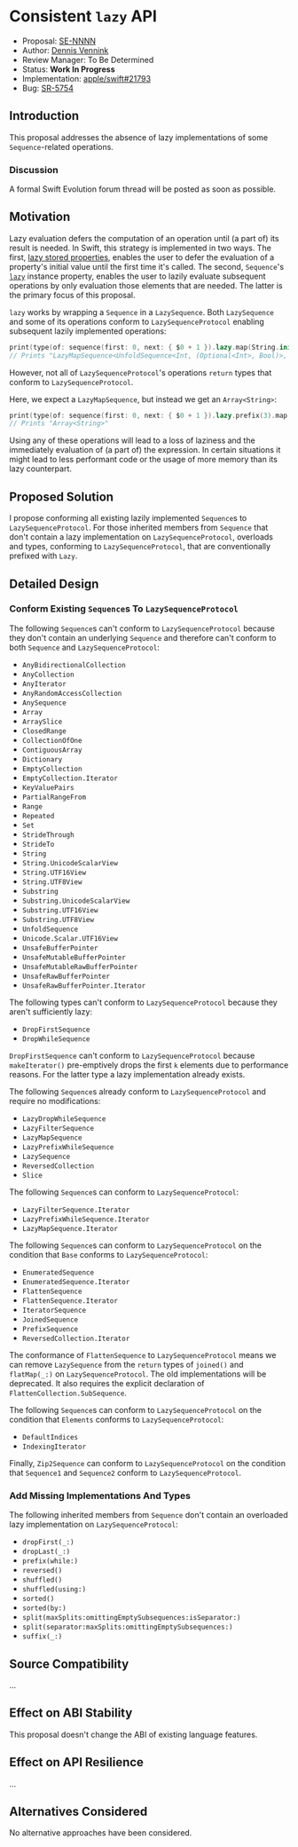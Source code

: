 # Consistent `lazy` API

- Proposal: [SE-NNNN](nnnn-consistent-lazy-api.md)
- Author: [Dennis Vennink](https://github.com/dennisvennink)
- Review Manager: To Be Determined
- Status: **Work In Progress**
- Implementation: [apple/swift#21793](https://github.com/apple/swift/pull/21793)
- Bug: [SR-5754](https://bugs.swift.org/browse/SR-5754)

## Introduction

This proposal addresses the absence of lazy implementations of some `Sequence`-related operations.

### Discussion

A formal Swift Evolution forum thread will be posted as soon as possible.

## Motivation

Lazy evaluation defers the computation of an operation until (a part of) its result is needed. In Swift, this strategy is implemented in two ways. The first, [lazy stored properties](https://docs.swift.org/swift-book/LanguageGuide/Properties.html#ID257), enables the user to defer the evaluation of a property's initial value until the first time it's called. The second, `Sequence`'s [`lazy`](https://developer.apple.com/documentation/swift/sequence/1641562-lazy) instance property, enables the user to lazily evaluate subsequent operations by only evaluation those elements that are needed. The latter is the primary focus of this proposal.

`lazy` works by wrapping a `Sequence` in a `LazySequence`. Both `LazySequence` and some of its operations conform to `LazySequenceProtocol` enabling subsequent lazily implemented operations:

```swift
print(type(of: sequence(first: 0, next: { $0 + 1 }).lazy.map(String.init)))
// Prints "LazyMapSequence<UnfoldSequence<Int, (Optional<Int>, Bool)>, String>"
```

However, not all of `LazySequenceProtocol`'s operations `return` types that conform to `LazySequenceProtocol`.

Here, we expect a `LazyMapSequence`, but instead we get an `Array<String>`:

```swift
print(type(of: sequence(first: 0, next: { $0 + 1 }).lazy.prefix(3).map(String.init)))
// Prints "Array<String>"
```

Using any of these operations will lead to a loss of laziness and the immediately evaluation of (a part of) the expression. In certain situations it might lead to less performant code or the usage of more memory than its lazy counterpart.

## Proposed Solution

I propose conforming all existing lazily implemented `Sequence`s to `LazySequenceProtocol`. For those inherited members from `Sequence` that don't contain a lazy implementation on `LazySequenceProtocol`, overloads and types, conforming to `LazySequenceProtocol`, that are conventionally prefixed with `Lazy`.

## Detailed Design

### Conform Existing `Sequence`s To `LazySequenceProtocol`

The following `Sequence`s can't conform to `LazySequenceProtocol` because they don't contain an underlying `Sequence` and therefore can't conform to both `Sequence` and `LazySequenceProtocol`:

- `AnyBidirectionalCollection`
- `AnyCollection`
- `AnyIterator`
- `AnyRandomAccessCollection`
- `AnySequence`
- `Array`
- `ArraySlice`
- `ClosedRange`
- `CollectionOfOne`
- `ContiguousArray`
- `Dictionary`
- `EmptyCollection`
- `EmptyCollection.Iterator`
- `KeyValuePairs`
- `PartialRangeFrom`
- `Range`
- `Repeated`
- `Set`
- `StrideThrough`
- `StrideTo`
- `String`
- `String.UnicodeScalarView`
- `String.UTF16View`
- `String.UTF8View`
- `Substring`
- `Substring.UnicodeScalarView`
- `Substring.UTF16View`
- `Substring.UTF8View`
- `UnfoldSequence`
- `Unicode.Scalar.UTF16View`
- `UnsafeBufferPointer`
- `UnsafeMutableBufferPointer`
- `UnsafeMutableRawBufferPointer`
- `UnsafeRawBufferPointer`
- `UnsafeRawBufferPointer.Iterator`

The following types can't conform to `LazySequenceProtocol` because they aren't sufficiently lazy:

 - `DropFirstSequence`
 - `DropWhileSequence`

`DropFirstSequence` can't conform to `LazySequenceProtocol` because `makeIterator()` pre-emptively drops the first `k` elements due to performance reasons. For the latter type a lazy implementation already exists.

The following `Sequence`s already conform to `LazySequenceProtocol` and require no modifications:

- `LazyDropWhileSequence`
- `LazyFilterSequence`
- `LazyMapSequence`
- `LazyPrefixWhileSequence`
- `LazySequence`
- `ReversedCollection`
- `Slice`

The following `Sequence`s can conform to `LazySequenceProtocol`:

- `LazyFilterSequence.Iterator`
- `LazyPrefixWhileSequence.Iterator`
- `LazyMapSequence.Iterator`

The following `Sequence`s can conform to `LazySequenceProtocol` on the condition that `Base` conforms to `LazySequenceProtocol`:

- `EnumeratedSequence`
- `EnumeratedSequence.Iterator`
- `FlattenSequence`
- `FlattenSequence.Iterator`
- `IteratorSequence`
- `JoinedSequence`
- `PrefixSequence`
- `ReversedCollection.Iterator`

The conformance of `FlattenSequence` to `LazySequenceProtocol` means we can remove `LazySequence` from the `return` types of `joined()` and `flatMap(_:)` on `LazySequenceProtocol`. The old implementations will be deprecated. It also requires the explicit declaration of `FlattenCollection.SubSequence`.

The following `Sequence`s can conform to `LazySequenceProtocol` on the condition that `Elements` conforms to `LazySequenceProtocol`:

- `DefaultIndices`
- `IndexingIterator`

Finally, `Zip2Sequence` can conform to `LazySequenceProtocol` on the condition that `Sequence1` and `Sequence2` conform to `LazySequenceProtocol`.

### Add Missing Implementations And Types

The following inherited members from `Sequence` don't contain an overloaded lazy implementation on `LazySequenceProtocol`:

- `dropFirst(_:)`
- `dropLast(_:)`
- `prefix(while:)`
- `reversed()`
- `shuffled()`
- `shuffled(using:)`
- `sorted()`
- `sorted(by:)`
- `split(maxSplits:omittingEmptySubsequences:isSeparator:)`
- `split(separator:maxSplits:omittingEmptySubsequences:)`
- `suffix(_:)`

## Source Compatibility

...

## Effect on ABI Stability

This proposal doesn't change the ABI of existing language features.

## Effect on API Resilience

...

## Alternatives Considered

No alternative approaches have been considered.
